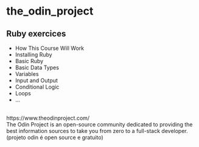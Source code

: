 # the_odin_project 
## Ruby exercices 
 - How This Course Will Work
 - Installing Ruby
 - Basic Ruby
 - Basic Data Types
 - Variables
 - Input and Output
 - Conditional Logic
 - Loops
 - ...

<br/>
https://www.theodinproject.com/ 
<br/> 
The Odin Project is an open-source community dedicated to providing the best information sources to take you from zero to a full-stack developer.
<br/>
(projeto odin é open source e gratuito)

